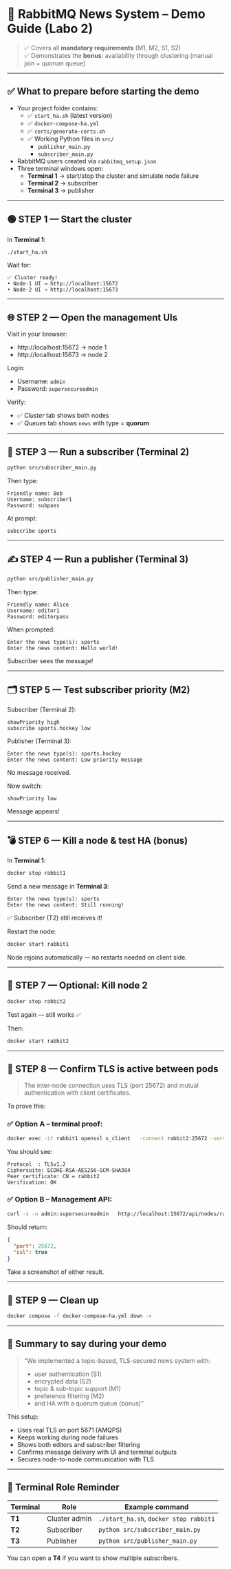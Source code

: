# 🧪 RabbitMQ News System – Demo Guide (Labo 2)

> ✅ Covers all **mandatory requirements** (M1, M2, S1, S2)  
> ✅ Demonstrates the **bonus**: availability through clustering (manual join + quorum queue)

---

## ✅ What to prepare before starting the demo

- Your project folder contains:
  - ✅ `start_ha.sh` (latest version)
  - ✅ `docker-compose-ha.yml`
  - ✅ `certs/generate-certs.sh`
  - ✅ Working Python files in `src/`
    - `publisher_main.py`
    - `subscriber_main.py`
- RabbitMQ users created via `rabbitmq_setup.json`
- Three terminal windows open:
  - **Terminal 1** → start/stop the cluster and simulate node failure
  - **Terminal 2** → subscriber
  - **Terminal 3** → publisher

---

## 🟢 STEP 1 — Start the cluster

In **Terminal 1**:

```bash
./start_ha.sh
```

Wait for:

```
✅ Cluster ready!
• Node-1 UI → http://localhost:15672
• Node-2 UI → http://localhost:15673
```

---

## 🌐 STEP 2 — Open the management UIs

Visit in your browser:

- http://localhost:15672  → node 1
- http://localhost:15673  → node 2

Login:

- Username: `admin`
- Password: `supersecureadmin`

Verify:

- ✅ *Cluster* tab shows both nodes
- ✅ *Queues* tab shows `news` with type = **quorum**

---

## 📨 STEP 3 — Run a subscriber (Terminal 2)

```bash
python src/subscriber_main.py
```

Then type:

```
Friendly name: Bob
Username: subscriber1
Password: subpass
```

At prompt:

```
subscribe sports
```

---

## ✍️ STEP 4 — Run a publisher (Terminal 3)

```bash
python src/publisher_main.py
```

Then type:

```
Friendly name: Alice
Username: editor1
Password: editorpass
```

When prompted:

```
Enter the news type(s): sports
Enter the news content: Hello world!
```

Subscriber sees the message!

---

## 🗂 STEP 5 — Test subscriber priority (**M2**)

Subscriber (Terminal 2):

```text
showPriority high
subscribe sports.hockey low
```

Publisher (Terminal 3):

```text
Enter the news type(s): sports.hockey
Enter the news content: Low priority message
```

No message received.

Now switch:

```text
showPriority low
```

Message appears!

---

## 💣 STEP 6 — Kill a node & test HA (**bonus**)

In **Terminal 1**:

```bash
docker stop rabbit1
```

Send a new message in **Terminal 3**:

```
Enter the news type(s): sports
Enter the news content: Still running!
```

✅ Subscriber (T2) still receives it!

Restart the node:

```bash
docker start rabbit1
```

Node rejoins automatically — no restarts needed on client side.

---

## 🔁 STEP 7 — Optional: Kill node 2

```bash
docker stop rabbit2
```

Test again — still works ✅

Then:

```bash
docker start rabbit2
```

---

## 🔐 STEP 8 — Confirm TLS is active between pods

> The inter-node connection uses TLS (port 25672) and mutual authentication with client certificates.

To prove this:

### ✅ Option A – terminal proof:

```bash
docker exec -it rabbit1 openssl s_client   -connect rabbit2:25672 -servername rabbit2 -brief   -CAfile /etc/rabbitmq/certs/ca_certificate.pem   -cert /etc/rabbitmq/certs/node_cert.pem   -key /etc/rabbitmq/certs/node_key.pem | head -8
```

You should see:

```
Protocol  : TLSv1.2
Ciphersuite: ECDHE-RSA-AES256-GCM-SHA384
Peer certificate: CN = rabbit2
Verification: OK
```

### ✅ Option B – Management API:

```bash
curl -s -u admin:supersecureadmin   http://localhost:15672/api/nodes/rabbit%40rabbit1 | jq '.listeners[] | select(.protocol=="clustering") | {port,ssl}'
```

Should return:

```json
{
  "port": 25672,
  "ssl": true
}
```

Take a screenshot of either result.

---

## 🧼 STEP 9 — Clean up

```bash
docker compose -f docker-compose-ha.yml down -v
```

---

## 💬 Summary to say during your demo

> “We implemented a topic-based, TLS-secured news system with:
> - user authentication (S1)
> - encrypted data (S2)
> - topic & sub-topic support (M1)
> - preference filtering (M2)
> - and HA with a quorum queue (bonus)”

This setup:
- Uses real TLS on port 5671 (AMQPS)
- Keeps working during node failures
- Shows both editors and subscriber filtering
- Confirms message delivery with UI and terminal outputs
- Secures node-to-node communication with TLS

---

## 🔄 Terminal Role Reminder

| Terminal | Role         | Example command                        |
|----------|--------------|----------------------------------------|
| **T1**   | Cluster admin| `./start_ha.sh`, `docker stop rabbit1` |
| **T2**   | Subscriber   | `python src/subscriber_main.py`        |
| **T3**   | Publisher    | `python src/publisher_main.py`         |

You can open a **T4** if you want to show multiple subscribers.
